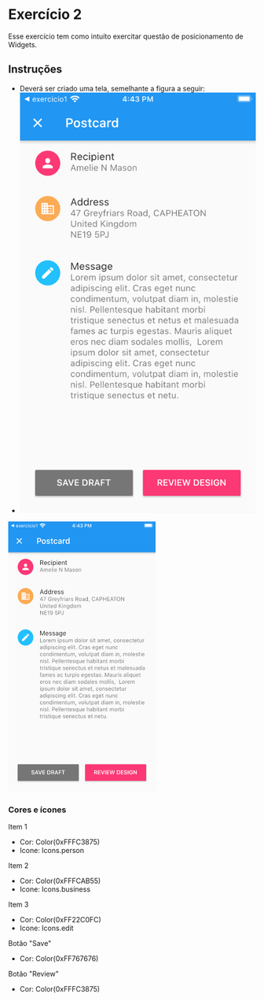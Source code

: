 # Exercício 2

Esse exercício tem como intuíto exercitar questão de posicionamento de Widgets.

## Instruções
- Deverá ser criado uma tela, semelhante a figura a seguir:
- ![alt text](tela-exercicio.png)
<img src="tela-exercicio.png"  width="300" height="550">


### Cores e ícones

Item 1
- Cor: Color(0xFFFC3875)
- Icone: Icons.person

Item 2
- Cor: Color(0xFFFCAB55)
- Icone: Icons.business

Item 3
- Cor: Color(0xFF22C0FC)
- Icone: Icons.edit

Botão "Save"
- Cor: Color(0xFF767676)

Botão "Review"
- Cor: Color(0xFFFC3875)
